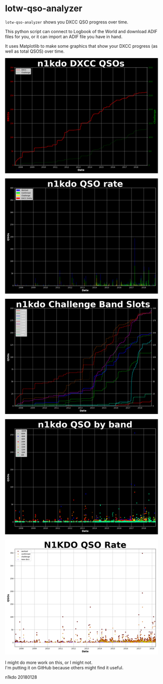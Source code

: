 # lotw-qso-analyzer

`lotw-qso-analyzer` shows you DXCC QSO progress over time.

This python script can connect to Logbook of the World and download ADIF files for you,
or it can import an ADIF file you have in hand.

It uses Matplotlib to make some graphics that show your DXCC progress (as well as total QSOS)
over time.

![Example](n1kdo_dxcc_qsos.png)

![Example](n1kdo_qso_rate.png)

![Example](n1kdo_band_slots.png)

![Example](n1kdo_band_rate.png)

![Example](n1kdo_qsos_rate.png)

I might do more work on this, or I might not.  
I'm putting it on GitHub because others might find it useful.  

n1kdo 20180128
